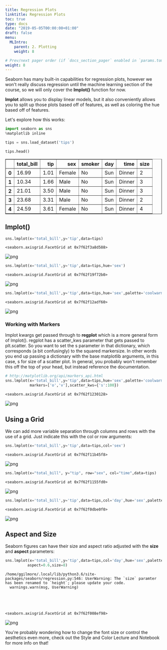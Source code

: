 ```yaml
---
title: Regression Plots
linktitle: Regression Plots
toc: true
type: docs
date: "2019-05-05T00:00:00+01:00"
draft: false
menu:
  MLIntro:
    parent: 2. Plotting
    weight: 8

# Prev/next pager order (if `docs_section_pager` enabled in `params.toml`)
weight: 8
---
```


Seaborn has many built-in capabilities for regression plots, however we won't really discuss regression until the machine learning section of the course, so we will only cover the **lmplot()** function for now.

**lmplot** allows you to display linear models, but it also conveniently allows you to split up those plots based off of features, as well as coloring the hue based off of features.

Let's explore how this works:


```python
import seaborn as sns
%matplotlib inline
```


```python
tips = sns.load_dataset('tips')
```


```python
tips.head()
```




<div>
<style scoped>
    .dataframe tbody tr th:only-of-type {
        vertical-align: middle;
    }

    .dataframe tbody tr th {
        vertical-align: top;
    }

    .dataframe thead th {
        text-align: right;
    }
</style>
<table border="1" class="dataframe">
  <thead>
    <tr style="text-align: right;">
      <th></th>
      <th>total_bill</th>
      <th>tip</th>
      <th>sex</th>
      <th>smoker</th>
      <th>day</th>
      <th>time</th>
      <th>size</th>
    </tr>
  </thead>
  <tbody>
    <tr>
      <th>0</th>
      <td>16.99</td>
      <td>1.01</td>
      <td>Female</td>
      <td>No</td>
      <td>Sun</td>
      <td>Dinner</td>
      <td>2</td>
    </tr>
    <tr>
      <th>1</th>
      <td>10.34</td>
      <td>1.66</td>
      <td>Male</td>
      <td>No</td>
      <td>Sun</td>
      <td>Dinner</td>
      <td>3</td>
    </tr>
    <tr>
      <th>2</th>
      <td>21.01</td>
      <td>3.50</td>
      <td>Male</td>
      <td>No</td>
      <td>Sun</td>
      <td>Dinner</td>
      <td>3</td>
    </tr>
    <tr>
      <th>3</th>
      <td>23.68</td>
      <td>3.31</td>
      <td>Male</td>
      <td>No</td>
      <td>Sun</td>
      <td>Dinner</td>
      <td>2</td>
    </tr>
    <tr>
      <th>4</th>
      <td>24.59</td>
      <td>3.61</td>
      <td>Female</td>
      <td>No</td>
      <td>Sun</td>
      <td>Dinner</td>
      <td>4</td>
    </tr>
  </tbody>
</table>
</div>



## lmplot()


```python
sns.lmplot(x='total_bill',y='tip',data=tips)
```




    <seaborn.axisgrid.FacetGrid at 0x7f62f3a8d588>




![png](./07_plotting_regression_5_1.png)



```python
sns.lmplot(x='total_bill',y='tip',data=tips,hue='sex')
```




    <seaborn.axisgrid.FacetGrid at 0x7f62f19f72b0>




![png](./07_plotting_regression_6_1.png)



```python
sns.lmplot(x='total_bill',y='tip',data=tips,hue='sex',palette='coolwarm')
```




    <seaborn.axisgrid.FacetGrid at 0x7f62f12adf60>




![png](./07_plotting_regression_7_1.png)


### Working with Markers

lmplot kwargs get passed through to **regplot** which is a more general form of lmplot(). regplot has a scatter_kws parameter that gets passed to plt.scatter. So you want to set the s parameter in that dictionary, which corresponds (a bit confusingly) to the squared markersize. In other words you end up passing a dictionary with the base matplotlib arguments, in this case, s for size of a scatter plot. In general, you probably won't remember this off the top of your head, but instead reference the documentation.


```python
# http://matplotlib.org/api/markers_api.html
sns.lmplot(x='total_bill',y='tip',data=tips,hue='sex',palette='coolwarm',
           markers=['o','v'],scatter_kws={'s':100})
```




    <seaborn.axisgrid.FacetGrid at 0x7f62f1230128>




![png](./07_plotting_regression_9_1.png)


## Using a Grid

We can add more variable separation through columns and rows with the use of a grid. Just indicate this with the col or row arguments:


```python
sns.lmplot(x='total_bill',y='tip',data=tips,col='sex')
```




    <seaborn.axisgrid.FacetGrid at 0x7f62f11b45f8>




![png](./07_plotting_regression_11_1.png)



```python
sns.lmplot(x="total_bill", y="tip", row="sex", col="time",data=tips)
```




    <seaborn.axisgrid.FacetGrid at 0x7f62f1155fd0>




![png](./07_plotting_regression_12_1.png)



```python
sns.lmplot(x='total_bill',y='tip',data=tips,col='day',hue='sex',palette='coolwarm')
```




    <seaborn.axisgrid.FacetGrid at 0x7f62f0dbe0f0>




![png](./07_plotting_regression_13_1.png)


## Aspect and Size

Seaborn figures can have their size and aspect ratio adjusted with the **size** and **aspect** parameters:


```python
sns.lmplot(x='total_bill',y='tip',data=tips,col='day',hue='sex',palette='coolwarm',
          aspect=0.6,size=8)
```

    /home/ggilmore/.local/lib/python3.6/site-packages/seaborn/regression.py:546: UserWarning: The `size` paramter has been renamed to `height`; please update your code.
      warnings.warn(msg, UserWarning)





    <seaborn.axisgrid.FacetGrid at 0x7f62f008ef98>




![png](./07_plotting_regression_15_2.png)


You're probably wondering how to change the font size or control the aesthetics even more, check out the Style and Color Lecture and Notebook for more info on that!
